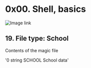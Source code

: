 # 0x00. Shell, basics

![Image link](https://s3.amazonaws.com/intranet-projects-files/holbertonschool-sysadmin_devops/205/image.jpg)

## 19. File type: School
Contents of the magic file

'0 string SCHOOL School data'
